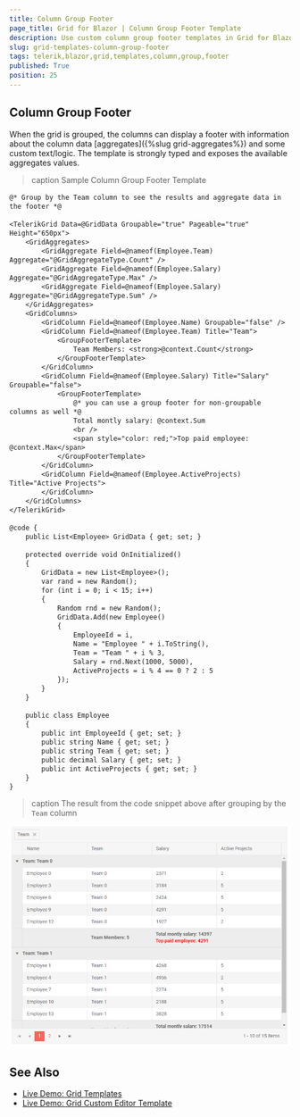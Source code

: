 ```yaml
---
title: Column Group Footer
page_title: Grid for Blazor | Column Group Footer Template
description: Use custom column group footer templates in Grid for Blazor
slug: grid-templates-column-group-footer
tags: telerik,blazor,grid,templates,column,group,footer
published: True
position: 25
---
```


## Column Group Footer

When the grid is grouped, the columns can display a footer with information about the column data [aggregates]({%slug grid-aggregates%}) and some custom text/logic. The template is strongly typed and exposes the available aggregates values.

>caption Sample Column Group Footer Template

````CSHTML
@* Group by the Team column to see the results and aggregate data in the footer *@

<TelerikGrid Data=@GridData Groupable="true" Pageable="true" Height="650px">
    <GridAggregates>
        <GridAggregate Field=@nameof(Employee.Team) Aggregate="@GridAggregateType.Count" />
        <GridAggregate Field=@nameof(Employee.Salary) Aggregate="@GridAggregateType.Max" />
        <GridAggregate Field=@nameof(Employee.Salary) Aggregate="@GridAggregateType.Sum" />
    </GridAggregates>
    <GridColumns>
        <GridColumn Field=@nameof(Employee.Name) Groupable="false" />
        <GridColumn Field=@nameof(Employee.Team) Title="Team">
            <GroupFooterTemplate>
                Team Members: <strong>@context.Count</strong>
            </GroupFooterTemplate>
        </GridColumn>
        <GridColumn Field=@nameof(Employee.Salary) Title="Salary" Groupable="false">
            <GroupFooterTemplate>
                @* you can use a group footer for non-groupable columns as well *@
                Total montly salary: @context.Sum
                <br />
                <span style="color: red;">Top paid employee: @context.Max</span>
            </GroupFooterTemplate>
        </GridColumn>
        <GridColumn Field=@nameof(Employee.ActiveProjects) Title="Active Projects">
        </GridColumn>
    </GridColumns>
</TelerikGrid>

@code {
    public List<Employee> GridData { get; set; }

    protected override void OnInitialized()
    {
        GridData = new List<Employee>();
        var rand = new Random();
        for (int i = 0; i < 15; i++)
        {
            Random rnd = new Random();
            GridData.Add(new Employee()
            {
                EmployeeId = i,
                Name = "Employee " + i.ToString(),
                Team = "Team " + i % 3,
                Salary = rnd.Next(1000, 5000),
                ActiveProjects = i % 4 == 0 ? 2 : 5
            });
        }
    }

    public class Employee
    {
        public int EmployeeId { get; set; }
        public string Name { get; set; }
        public string Team { get; set; }
        public decimal Salary { get; set; }
        public int ActiveProjects { get; set; }
    }
}
````

>caption The result from the code snippet above after grouping by the `Team` column

![](images/column-group-footer-template.png)


## See Also

 * [Live Demo: Grid Templates](https://demos.telerik.com/blazor-ui/grid/templates)
 * [Live Demo: Grid Custom Editor Template](https://demos.telerik.com/blazor-ui/grid/customeditor)

